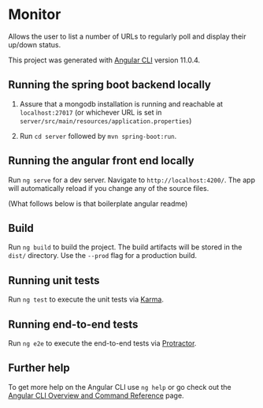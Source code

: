 # Monitor

Allows the user to list a number of URLs to regularly poll and display their up/down status.

This project was generated with [Angular CLI](https://github.com/angular/angular-cli) version 11.0.4.

## Running the spring boot backend locally

1. Assure that a mongodb installation is running and reachable at `localhost:27017` (or whichever URL is set in `server/src/main/resources/application.properties`)

2. Run `cd server` followed by `mvn spring-boot:run`.

## Running the angular front end locally

Run `ng serve` for a dev server. Navigate to `http://localhost:4200/`. The app will automatically reload if you change any of the source files.

(What follows below is that boilerplate angular readme)

## Build

Run `ng build` to build the project. The build artifacts will be stored in the `dist/` directory. Use the `--prod` flag for a production build.

## Running unit tests

Run `ng test` to execute the unit tests via [Karma](https://karma-runner.github.io).

## Running end-to-end tests

Run `ng e2e` to execute the end-to-end tests via [Protractor](http://www.protractortest.org/).

## Further help

To get more help on the Angular CLI use `ng help` or go check out the [Angular CLI Overview and Command Reference](https://angular.io/cli) page.
